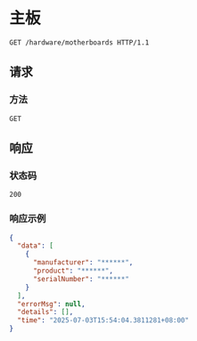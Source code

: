 # 主板

```http
GET /hardware/motherboards HTTP/1.1
```

## 请求

### 方法

`GET`

## 响应

### 状态码

`200`

### 响应示例

```json
{
  "data": [
    {
      "manufacturer": "******",
      "product": "******",
      "serialNumber": "******"
    }
  ],
  "errorMsg": null,
  "details": [],
  "time": "2025-07-03T15:54:04.3811281+08:00"
}
```
